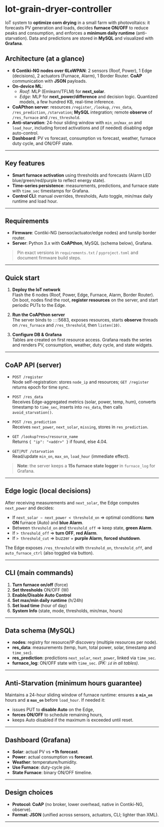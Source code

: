 # Iot-grain-dryer-controller

IoT system to **optimize corn drying** in a small farm with photovoltaics: it forecasts PV generation and loads, decides **furnace ON/OFF** to reduce peaks and consumption, and enforces a **minimum daily runtime** (anti-starvation). Data and predictions are stored in **MySQL** and visualized with **Grafana**.

## Architecture (at a glance)

- **6 Contiki-NG nodes over 6LoWPAN**: 2 sensors (Roof, Power), 1 Edge (decisions), 2 actuators (Furnace, Alarm), 1 Border Router. **CoAP** communication with **JSON** payloads.  
- **On-device ML**:  
  - *Roof*: MLP (Emlearn/TFLM) for **next_solar**.  
  - *Edge*: MLP for **next_power/difference** and decision logic. Quantized models, a few hundred KB, real-time inference.  
- **CoAPthon server**: resources `/register`, `/lookup`, `/res_data`, `/res_prediction`, `/starvation`; **MySQL** integration; remote **observe** of `/res_furnace` and `/res_threshold`.  
- **Anti-starvation**: 24-hour sliding window with `min_on`/`max_on` and `load_hour`, including forced activations and (if needed) disabling edge auto-control.  
- **Dashboard**: PV vs forecast, consumption vs forecast, weather, furnace duty cycle, and ON/OFF state.

---

## Key features

- **Smart furnace activation** using thresholds and forecasts (Alarm LED blue/green/red/purple to reflect energy state).  
- **Time-series persistence**: measurements, predictions, and furnace state with `time_sec` timestamps for Grafana.  
- **Control CLI**: manual overrides, thresholds, Auto toggle, min/max daily runtime and load hour.

---

## Requirements

- **Firmware**: Contiki-NG (sensor/actuator/edge nodes) and tunslip border router.  
- **Server**: Python 3.x with **CoAPthon**, MySQL (schema below), Grafana.

> Pin exact versions in `requirements.txt` / `pyproject.toml` and document firmware build steps.

---

## Quick start

1) **Deploy the IoT network**  
Flash the 6 nodes (Roof, Power, Edge, Furnace, Alarm, Border Router). On boot, nodes find the root, **register resources** on the server, and start periodic PUTs to the Edge.

2) **Run the CoAPthon server**  
The server binds to `::`:5683, exposes resources, starts **observe** threads on `/res_furnace` and `/res_threshold`, then `listen(10)`.

3) **Configure DB & Grafana**  
Tables are created on first resource access. Grafana reads the series and renders PV, consumption, weather, duty cycle, and state widgets.

---

## CoAP API (server)

- `POST /register`  
  Node self-registration: stores `node_ip` and resources; `GET /register` returns epoch for time sync.

- `POST /res_data`  
  Receives Edge-aggregated metrics (solar, power, temp, hum), converts timestamp to `time_sec`, inserts into `res_data`, then calls `avoid_starvation()`.

- `POST /res_prediction`  
  Receives `next_power`, `next_solar`, `missing`, stores in `res_prediction`.

- `GET /lookup?res=/resource_name`  
  Returns `{ "ip": "<addr>" }` if found, else 4.04.

- `GET|PUT /starvation`  
  Read/update `min_on`, `max_on`, `load_hour` (immediate effect).

> **Note**: the server keeps a **15s furnace state logger** in `furnace_log` for Grafana.

---

## Edge logic (local decisions)

After receiving measurements and `next_solar`, the Edge computes `next_power` and decides:  
- If `next_solar − next_power < threshold_on` ⇒ optimal conditions: **turn ON** furnace (Auto) and **blue Alarm**.  
- Between `threshold_on` and `threshold_off` ⇒ keep state, **green Alarm**.  
- If `> threshold_off` ⇒ **turn OFF**, **red Alarm**.  
- If `> threshold_cut` ⇒ buzzer + **purple Alarm**, **forced shutdown**.

The Edge exposes `/res_threshold` with `threshold_on`, `threshold_off`, and `auto_furnace_ctrl` (also toggled via button).

---

## CLI (main commands)

1. **Turn furnace on/off** (force)  
2. **Set thresholds** ON/OFF (W)  
3. **Enable/Disable Auto Control**  
4. **Set max/min daily runtime** (h/24h)  
5. **Set load time** (hour of day)  
6. **System Info** (state, mode, thresholds, min/max, hours)

---

## Data schema (MySQL)

- **nodes**: registry for resource/IP discovery (multiple resources per node).  
- **res_data**: measurements (temp, hum, total power, solar, timestamp and `time_sec`).  
- **res_prediction**: predictions `next_solar`, `next_power`, linked via `time_sec`.  
- **furnace_log**: ON/OFF state with `time_sec`. *(PK: `id` in all tables).*

---

## Anti-Starvation (minimum hours guarantee)

Maintains a 24-hour sliding window of furnace runtime: ensures **≥ `min_on`** hours and **≤ `max_on`** before `load_hour`. If needed it:  
- issues PUT to **disable Auto** on the Edge,  
- **forces ON/OFF** to schedule remaining hours,  
- keeps Auto disabled if the maximum is exceeded until reset.

---

## Dashboard (Grafana)

- **Solar**: actual PV vs **+1h forecast**.  
- **Power**: actual consumption vs **forecast**.  
- **Weather**: temperature/humidity.  
- **Use Furnace**: duty-cycle pie.  
- **State Furnace**: binary ON/OFF timeline.

---

## Design choices

- **Protocol: CoAP** (no broker, lower overhead, native in Contiki-NG, observe).  
- **Format: JSON** (unified across sensors, actuators, CLI; lighter than XML).

---

